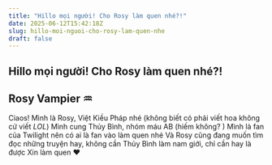 ```yaml
---
title: "Hillo mọi người! Cho Rosy làm quen nhé?!"
date: 2025-06-12T15:42:18Z
slug: hillo-moi-nguoi-cho-rosy-lam-quen-nhe
draft: false
---
```


## Hillo mọi người! Cho Rosy làm quen nhé?!

## Rosy Vampier ♒

Ciaos! 
Mình là Rosy, Việt Kiều Pháp nhé (không biết có phải viết hoa không cứ viết *LOL*)
Mình cung Thủy Bình, nhóm máu AB (hiếm không? )
Mình là fan của Twilight nên có ai là fan vào làm quen nhé 
Và Rosy cũng đang muốn tìm đọc những truyện hay, không cần Thủy Bình làm nam giới, chỉ cần hay là được 
Xin làm quen ♥